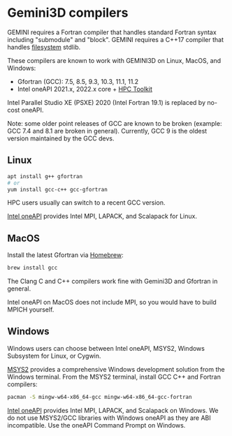 # Gemini3D compilers

GEMINI requires a Fortran compiler that handles standard Fortran syntax including "submodule" and "block".
GEMINI requires a C++17 compiler that handles [filesystem](https://en.cppreference.com/w/cpp/filesystem) stdlib.

These compilers are known to work with GEMINI3D on Linux, MacOS, and Windows:

* Gfortran (GCC): 7.5, 8.5, 9.3, 10.3, 11.1, 11.2
* Intel oneAPI 2021.x, 2022.x core + [HPC Toolkit](https://software.intel.com/content/www/us/en/develop/tools/oneapi/hpc-toolkit.html)

Intel Parallel Studio XE (PSXE) 2020 (Intel Fortran 19.1) is replaced by no-cost oneAPI.

Note: some older point releases of GCC are known to be broken (example: GCC 7.4 and 8.1 are broken in general).
Currently, GCC 9 is the oldest version maintained by the GCC devs.

## Linux

```sh
apt install g++ gfortran
# or
yum install gcc-c++ gcc-gfortran
```

HPC users usually can switch to a recent GCC version.

[Intel oneAPI](https://www.scivision.dev/intel-oneapi-fortran-install/)
provides Intel MPI, LAPACK, and Scalapack for Linux.

## MacOS

Install the latest Gfortran via [Homebrew](https://brew.sh):

```sh
brew install gcc
```

The Clang C and C++ compilers work fine with Gemini3D and Gfortran in general.

Intel oneAPI on MacOS does not include MPI, so you would have to build MPICH yourself.

## Windows

Windows users can choose between Intel oneAPI, MSYS2, Windows Subsystem for Linux, or Cygwin.

[MSYS2](https://www.scivision.dev/install-msys2-windows)
provides a comprehensive Windows development solution from the Windows terminal.
From the MSYS2 terminal, install GCC C++ and Fortran compilers:

```sh
pacman -S mingw-w64-x86_64-gcc mingw-w64-x86_64-gcc-fortran
```

[Intel oneAPI](https://www.scivision.dev/intel-oneapi-fortran-install/)
provides Intel MPI, LAPACK, and Scalapack on Windows.
We do not use MSYS2/GCC libraries with Windows oneAPI as they are ABI incompatible.
Use the oneAPI Command Prompt on Windows.
